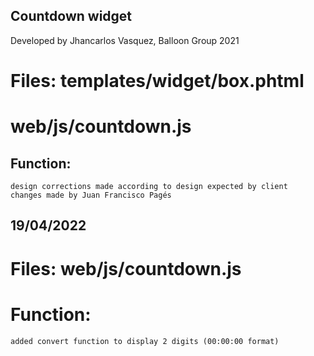## Countdown widget 
Developed by Jhancarlos Vasquez, Balloon Group 2021

# Files: templates/widget/box.phtml
#        web/js/countdown.js
## Function:
    design corrections made according to design expected by client
    changes made by Juan Francisco Pagés

## 19/04/2022

# Files: web/js/countdown.js

# Function:
    added convert function to display 2 digits (00:00:00 format)